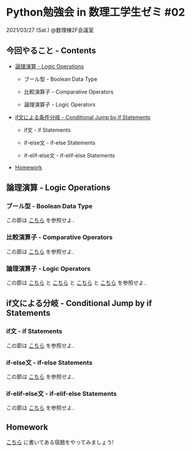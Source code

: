 # Python勉強会 in 数理工学生ゼミ #02

2021/03/27 (Sat.) @数理棟2F会議室

## 今回やること - Contents

- [論理演算 - Logic Operations](https://github.com/fumiyanll23/PythonLearning/tree/main/02#%E8%AB%96%E7%90%86%E6%BC%94%E7%AE%97---logic-operations)

  - ブール型 - Boolean Data Type

  - 比較演算子 - Comparative Operators

  - 論理演算子 - Logic Operators

- [if文による条件分岐 - Conditional Jump by if Statements](https://github.com/fumiyanll23/PythonLearning/tree/main/02#if%E6%96%87%E3%81%AB%E3%82%88%E3%82%8B%E5%88%86%E5%B2%90---conditional-jump-by-if-statements)

  - if文 - if Statements

  - if-else文 - if-else Statements

  - if-elif-else文 - if-elif-else Statements

- [Homework](https://github.com/fumiyanll23/PythonLearning/tree/main/02#homework)

## 論理演算 - Logic Operations

### ブール型 - Boolean Data Type

この節は [こちら](https://www.python.jp/train/logical_oper/bool_type.html) を参照せよ．

### 比較演算子 - Comparative Operators

この節は [こちら](https://www.python.jp/train/if_condition/comp_op.html) を参照せよ．

### 論理演算子 - Logic Operators

この節は [こちら](https://www.python.jp/train/logical_oper/bool_oper.html) と [こちら](https://www.python.jp/train/logical_oper/and_oper.html) と [こちら](https://www.python.jp/train/logical_oper/or_oper.html) と [こちら](https://www.python.jp/train/logical_oper/not_oper.html) を参照せよ．

## if文による分岐 - Conditional Jump by if Statements

### if文 - if Statements

この節は [こちら](https://www.python.jp/train/if_condition/if_statement.html) を参照せよ．

### if-else文 - if-else Statements

この節は [こちら](https://www.python.jp/train/if_condition/else_clause.html) を参照せよ．

### if-elif-else文 - if-elif-else Statements

この節は [こちら](https://www.python.jp/train/if_condition/elif_clause.html) を参照せよ．

## Homework

[こちら](https://github.com/fumiyanll23/PythonLearning/blob/main/02/homework_02.md) に書いてある宿題をやってみましょう!
